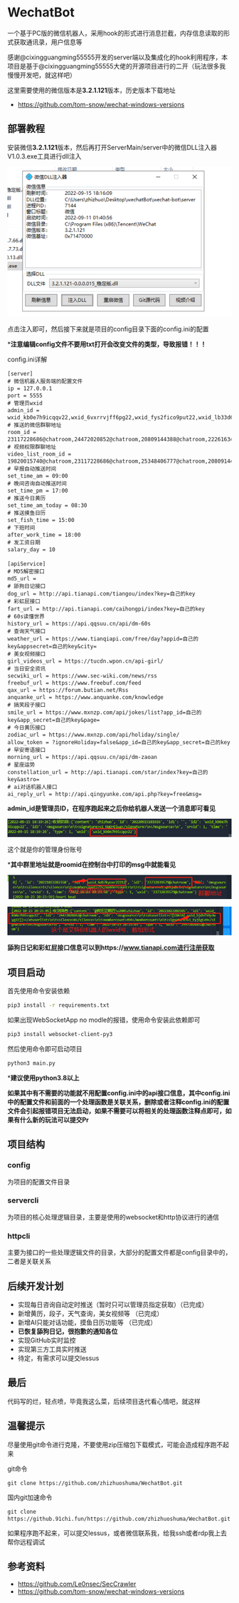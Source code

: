 # WechatBot
一个基于PC版的微信机器人，采用hook的形式进行消息拦截，内存信息读取的形式获取通讯录，用户信息等

感谢@cixingguangming55555开发的server端以及集成化的hook利用程序，本项目是基于@cixingguangming55555大佬的开源项目进行的二开（玩法很多我慢慢开发吧，就这样吧）

这里需要使用的微信版本是**3.2.1.121**版本，历史版本下载地址

- https://github.com/tom-snow/wechat-windows-versions

## 部署教程

安装微信**3.2.1.121**版本，然后再打开ServerMain/server中的微信DLL注入器V1.0.3.exe工具进行dll注入

![image-20220915181623688](images/image-20220915181623688.png) 

点击注入即可，然后接下来就是项目的config目录下面的config.ini的配置

***注意编辑config文件不要用txt打开会改变文件的类型，导致报错！！！**

config.ini详解

```
[server]
# 微信机器人服务端的配置文件
ip = 127.0.0.1
port = 5555
# 管理员wxid
admin_id = wxid_kb0e7h9icqqv22,wxid_6vxrrvjff6pg22,wxid_fys2fico9put22,wxid_lb33d6uyarmv22
# 推送的微信群聊地址
room_id = 23117228686@chatroom,24472020852@chatroom,20809144388@chatroom,22261634025@chatroom,22868513156@chatroom
# 视频权限群聊地址
video_list_room_id = 19820015740@chatroom,23117228686@chatroom,25348406777@chatroom,20809144388@chatroom,25142607072@chatroom,39218917883@chatroom
# 早报自动推送时间
set_time_am = 09:00
# 晚间咨询自动推送时间
set_time_pm = 17:00
# 推送今日黄历
set_time_am_today = 08:30
# 推送摸鱼日历
set_fish_time = 15:00
# 下班时间
after_work_time = 18:00
# 发工资日期
salary_day = 10

[apiService]
# MD5解密接口
md5_url = 
# 舔狗日记接口
dog_url = http://api.tianapi.com/tiangou/index?key=自己的key
# 彩虹屁接口
fart_url = http://api.tianapi.com/caihongpi/index?key=自己的key
# 60s读懂世界
history_url = https://api.qqsuu.cn/api/dm-60s
# 查询天气接口
weather_url = https://www.tianqiapi.com/free/day?appid=自己的key&appsecret=自己的key&city=
# 美女视频接口
girl_videos_url = https://tucdn.wpon.cn/api-girl/
# 当日安全资讯
secwiki_url = https://www.sec-wiki.com/news/rss
freebuf_url = https://www.freebuf.com/feed
qax_url = https://forum.butian.net/Rss
anquanke_url = https://www.anquanke.com/knowledge
# 搞笑段子接口
smile_url = https://www.mxnzp.com/api/jokes/list?app_id=自己的key&app_secret=自己的key&page=
# 今日黄历接口
zodiac_url = https://www.mxnzp.com/api/holiday/single/
allow_token = ?ignoreHoliday=false&app_id=自己的key&app_secret=自己的key
# 早安寄语接口
morning_url = https://api.qqsuu.cn/api/dm-zaoan
# 星座运势
constellation_url = http://api.tianapi.com/star/index?key=自己的key&astro=
# ai对话机器人接口
ai_reply_url = http://api.qingyunke.com/api.php?key=free&msg=
```

**admin_id是管理员ID，在程序跑起来之后你给机器人发送一个消息即可看见**

![image-20220915181940797](images/image-20220915181940797.png) 

这个就是你的管理身份账号

***其中群里地址就是roomid在控制台中打印的msg中就能看见**

![image-20221023202452175](images/image-20221023202452175.png) 

![image-20221023202551321](images/image-20221023202551321.png) 

**舔狗日记和彩虹屁接口信息可以到https://www.tianapi.com进行注册获取**

## 项目启动

首先使用命令安装依赖

```bash
pip3 install -r requirements.txt
```

如果出现WebSocketApp no modle的报错，使用命令安装此依赖即可

```bash
pip3 install websocket-client-py3
```

然后使用命令即可启动项目

```bash
python3 main.py
```

***建议使用python3.8以上**

**如果其中有不需要的功能就不用配置config.ini中的api接口信息，其中config.ini中的配置文件和前面的一个处理函数是关联关系，删除或者注释config.ini的配置文件会引起报错项目无法启动，如果不需要可以将相关的处理函数注释点即可，如果有什么新的玩法可以提交Pr**

## 项目结构

### config

为项目的配置文件目录

### servercli

为项目的核心处理逻辑目录，主要是使用的websocket和http协议进行的通信

### httpcli

主要为接口的一些处理逻辑文件的目录，大部分的配置文件都是config目录中的，二者是关联关系

## 后续开发计划

- 实现每日咨询自动定时推送（暂时只可以管理员指定获取）（已完成）
- 新增黄历，段子，天气查询，美女视频等 （已完成）
- 新增AI只能对话功能，摸鱼日历功能等 （已完成）
- **已恢复舔狗日记，很抱歉的通知各位**
- 实现GitHub实时监控
- 实现第三方工具实时推送
- 待定，有需求可以提交lessus

## 最后

代码写的烂，轻点喷，毕竟我这么菜，后续项目迭代看心情吧，就这样

## 温馨提示

尽量使用git命令进行克隆，不要使用zip压缩包下载模式，可能会造成程序跑不起来

git命令

```
git clone https://github.com/zhizhuoshuma/WechatBot.git
```

国内git加速命令

```
git clone https://github.91chi.fun/https://github.com/zhizhuoshuma/WechatBot.git
```

如果程序跑不起来，可以提交lessus，或者微信联系我，给我ssh或者rdp我上去帮你远程调试

## 参考资料

- https://github.com/Le0nsec/SecCrawler
- https://github.com/tom-snow/wechat-windows-versions
